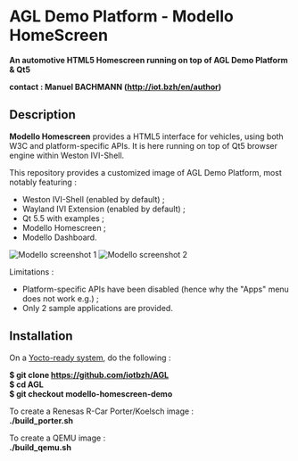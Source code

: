 AGL Demo Platform - Modello HomeScreen
======================================

<strong>An automotive HTML5 Homescreen running on top of AGL Demo Platform & Qt5

contact : Manuel BACHMANN (http://iot.bzh/en/author)</strong>


## Description

 <strong>Modello Homescreen</strong> provides a HTML5 interface for vehicles, using both W3C and platform-specific APIs.
 It is here running on top of Qt5 browser engine within Weston IVI-Shell.

 This repository provides a customized image of AGL Demo Platform, most notably featuring :
 * Weston IVI-Shell (enabled by default) ;
 * Wayland IVI Extension (enabled by default) ;
 * Qt 5.5 with examples ;
 * Modello Homescreen ;
 * Modello Dashboard.

![Modello screenshot 1](http://iot.bzh/images/images/agl_dp-qt-modello_2-small.jpg)
![Modello screenshot 2](http://iot.bzh/images/images/agl_dp-qt-modello_4-small.jpg)

 Limitations :
 * Platform-specific APIs have been disabled (hence why the "Apps" menu does not work e.g.) ;
 * Only 2 sample applications are provided.

## Installation

On a [Yocto-ready system](http://www.yoctoproject.org/docs/1.8/yocto-project-qs/yocto-project-qs.html), do the following :

<strong>$ git clone https://github.com/iotbzh/AGL  
$ cd AGL  
$ git checkout modello-homescreen-demo</strong>

   To create a Renesas R-Car Porter/Koelsch image :  
<strong>./build_porter.sh</strong>

   To create a QEMU image :  
<strong>./build_qemu.sh</strong>
